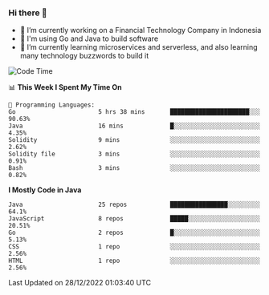 ### Hi there 👋

<!--
**mazzama/mazzama** is a ✨ _special_ ✨ repository because its `README.md` (this file) appears on your GitHub profile.

Here are some ideas to get you started:

- 🔭 I’m currently working on ...
- 🌱 I’m currently learning ...
- 👯 I’m looking to collaborate on ...
- 🤔 I’m looking for help with ...
- 💬 Ask me about ...
- 📫 How to reach me: ...
- 😄 Pronouns: ...
- ⚡ Fun fact: ...
-->

- 🔭 I’m currently working on a Financial Technology Company in Indonesia
- :gun: I'm using Go and Java to build software
- 🌱 I’m currently learning microservices and serverless, and also learning many technology buzzwords to build it

<!--START_SECTION:waka-->
![Code Time](http://img.shields.io/badge/Code%20Time-2%2C480%20hrs%2034%20mins-blue)

📊 **This Week I Spent My Time On** 

```text
💬 Programming Languages: 
Go                       5 hrs 38 mins       ██████████████████████░░░   90.63% 
Java                     16 mins             █░░░░░░░░░░░░░░░░░░░░░░░░   4.35% 
Solidity                 9 mins              ░░░░░░░░░░░░░░░░░░░░░░░░░   2.62% 
Solidity file            3 mins              ░░░░░░░░░░░░░░░░░░░░░░░░░   0.91% 
Bash                     3 mins              ░░░░░░░░░░░░░░░░░░░░░░░░░   0.82%

```

**I Mostly Code in Java** 

```text
Java                     25 repos            ████████████████░░░░░░░░░   64.1% 
JavaScript               8 repos             █████░░░░░░░░░░░░░░░░░░░░   20.51% 
Go                       2 repos             █░░░░░░░░░░░░░░░░░░░░░░░░   5.13% 
CSS                      1 repo              ░░░░░░░░░░░░░░░░░░░░░░░░░   2.56% 
HTML                     1 repo              ░░░░░░░░░░░░░░░░░░░░░░░░░   2.56%

```



 Last Updated on 28/12/2022 01:03:40 UTC
<!--END_SECTION:waka-->
